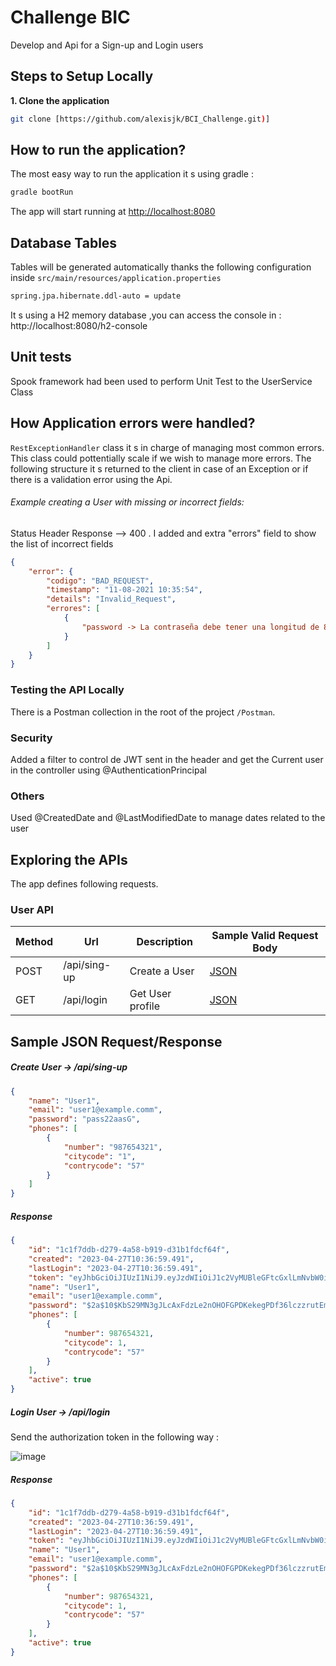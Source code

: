 # Challenge BIC
Develop and Api for a Sign-up and Login users

## Steps to Setup Locally

**1. Clone the application**

```bash
git clone [https://github.com/alexisjk/BCI_Challenge.git)]
```
## How to run the application?
The most easy way to run the application it s using gradle :

```bash
gradle bootRun
```
The app will start running at <http://localhost:8080>

## Database Tables

Tables will be generated automatically thanks the following configuration inside `src/main/resources/application.properties`
```bash
spring.jpa.hibernate.ddl-auto = update
```
It s using a H2 memory database ,you can access the console in : 
http://localhost:8080/h2-console

## Unit tests
Spook framework had been used to perform Unit Test to the UserService Class

## How Application errors were handled?
`RestExceptionHandler` class it s in charge of managing most common errors.
This class could pottentially scale if we wish to manage more errors.
The following structure it s returned to the client in case of an Exception or if there is a validation error using the Api.
###### Example creating a User  with  missing or incorrect fields:

Status Header Response --> 400 .
I added and extra "errors" field to show the list of incorrect fields
```json
{
    "error": {
        "codigo": "BAD_REQUEST",
        "timestamp": "11-08-2021 10:35:54",
        "details": "Invalid_Request",
        "errores": [
            {
                "password -> La contraseña debe tener una longitud de 8 a 12 caracteres, una letra mayúscula y dos números"
            }
        ]
    }
}

```


### Testing the API Locally
There is a Postman collection in the root of the project  `/Postman`.

### Security
Added a filter to control de JWT sent in the header and get the Current user in the controller using @AuthenticationPrincipal

### Others
Used @CreatedDate and @LastModifiedDate to manage dates related to the user

## Exploring the  APIs

The app defines following requests.

### User API

| Method | Url | Description | Sample Valid Request Body |
| ------ | --- | ----------- | ------------------------- |
| POST   | /api/sing-up | Create a User| [JSON](#user-create) |
| GET    | /api/login | Get User profile |  [JSON](#user-login)|


## Sample JSON Request/Response 

##### <a id="user-create">Create User -> /api/sing-up</a>
```json
{
    "name": "User1",
    "email": "user1@example.comm",
    "password": "pass22aasG",
    "phones": [
        {
            "number": "987654321",
            "citycode": "1",
            "contrycode": "57"
        }
    ]
}
```
##### Response
```json
{
    "id": "1c1f7ddb-d279-4a58-b919-d31b1fdcf64f",
    "created": "2023-04-27T10:36:59.491",
    "lastLogin": "2023-04-27T10:36:59.491",
    "token": "eyJhbGciOiJIUzI1NiJ9.eyJzdWIiOiJ1c2VyMUBleGFtcGxlLmNvbW0iLCJleHAiOjE2ODI2Mzg2MTksImlhdCI6MTY4MjYwMjYxOX0.izrPNSfzocFllvXQfAtSFfjl6W_sP8TD-tZb1b9qA6A",
    "name": "User1",
    "email": "user1@example.comm",
    "password": "$2a$10$KbS29MN3gJLcAxFdzLe2nOHOFGPDKekegPDf36lczzrutEmDlgWJu",
    "phones": [
        {
            "number": 987654321,
            "citycode": 1,
            "contrycode": "57"
        }
    ],
    "active": true
}
```
##### <a id="user-login">Login User -> /api/login</a>
Send the authorization token in the following way : 

![image](https://user-images.githubusercontent.com/1265533/234883090-17df8d83-efab-4d5c-8d00-18abef04613c.png)

##### Response
```json
{
    "id": "1c1f7ddb-d279-4a58-b919-d31b1fdcf64f",
    "created": "2023-04-27T10:36:59.491",
    "lastLogin": "2023-04-27T10:36:59.491",
    "token": "eyJhbGciOiJIUzI1NiJ9.eyJzdWIiOiJ1c2VyMUBleGFtcGxlLmNvbW0iLCJleHAiOjE2ODI2Mzg4NzYsImlhdCI6MTY4MjYwMjg3Nn0.3QnBkJZ6OWG9hbMhrQ7Ajmx7coZWCtvZeMksvbF9xNQ",
    "name": "User1",
    "email": "user1@example.comm",
    "password": "$2a$10$KbS29MN3gJLcAxFdzLe2nOHOFGPDKekegPDf36lczzrutEmDlgWJu",
    "phones": [
        {
            "number": 987654321,
            "citycode": 1,
            "contrycode": "57"
        }
    ],
    "active": true
}
```
